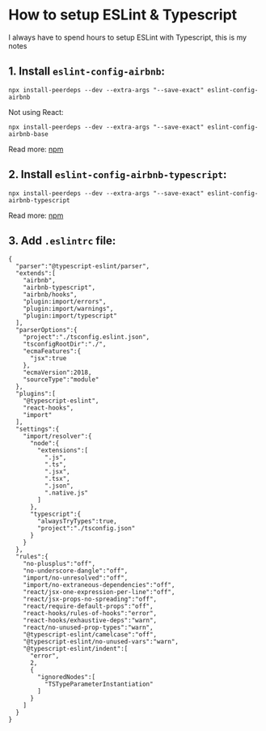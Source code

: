# How to setup ESLint & Typescript
I always have to spend hours to setup ESLint with Typescript, this is my notes

## 1. Install `eslint-config-airbnb`:
```
npx install-peerdeps --dev --extra-args "--save-exact" eslint-config-airbnb 
```
Not using React:
```
npx install-peerdeps --dev --extra-args "--save-exact" eslint-config-airbnb-base
```
Read more: [npm](https://www.npmjs.com/package/eslint-config-airbnb)

## 2. Install `eslint-config-airbnb-typescript`:
```
npx install-peerdeps --dev --extra-args "--save-exact" eslint-config-airbnb-typescript
```
Read more: [npm](https://www.npmjs.com/package/eslint-config-airbnb-typescript)

## 3. Add `.eslintrc` file:
```
{
  "parser":"@typescript-eslint/parser",
  "extends":[
    "airbnb",
    "airbnb-typescript",
    "airbnb/hooks",
    "plugin:import/errors",
    "plugin:import/warnings",
    "plugin:import/typescript"
  ],
  "parserOptions":{
    "project":"./tsconfig.eslint.json",
    "tsconfigRootDir":"./",
    "ecmaFeatures":{
      "jsx":true
    },
    "ecmaVersion":2018,
    "sourceType":"module"
  },
  "plugins":[
    "@typescript-eslint",
    "react-hooks",
    "import"
  ],
  "settings":{
    "import/resolver":{
      "node":{
        "extensions":[
          ".js",
          ".ts",
          ".jsx",
          ".tsx",
          ".json",
          ".native.js"
        ]
      },
      "typescript":{
        "alwaysTryTypes":true,
        "project":"./tsconfig.json"
      }
    }
  },
  "rules":{
    "no-plusplus":"off",
    "no-underscore-dangle":"off",
    "import/no-unresolved":"off",
    "import/no-extraneous-dependencies":"off",
    "react/jsx-one-expression-per-line":"off",
    "react/jsx-props-no-spreading":"off",
    "react/require-default-props":"off",
    "react-hooks/rules-of-hooks":"error",
    "react-hooks/exhaustive-deps":"warn",
    "react/no-unused-prop-types":"warn",
    "@typescript-eslint/camelcase":"off",
    "@typescript-eslint/no-unused-vars":"warn",
    "@typescript-eslint/indent":[
      "error",
      2,
      {
        "ignoredNodes":[
          "TSTypeParameterInstantiation"
        ]
      }
    ]
  }
}

```
